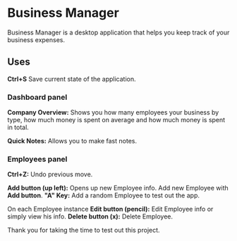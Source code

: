 # Business Manager 

Business Manager is a desktop application that helps you keep track of your business expenses.

## Uses

**Ctrl+S** Save current state of the application.

### Dashboard panel

**Company Overview:** Shows you how many employees your business by type, how much money is spent on average and how much money is spent in total.

**Quick Notes:** Allows you to make fast notes.

### Employees panel

**Ctrl+Z:** Undo previous move.

**Add button (up left):** Opens up new Employee info. Add new Employee with **Add button**.
**"A" Key:** Add a random Employee to test out the app.

On each Employee instance
**Edit button (pencil):** Edit Employee info or simply view his info.
**Delete button (x):** Delete Employee.


Thank you for taking the time to test out this project.

